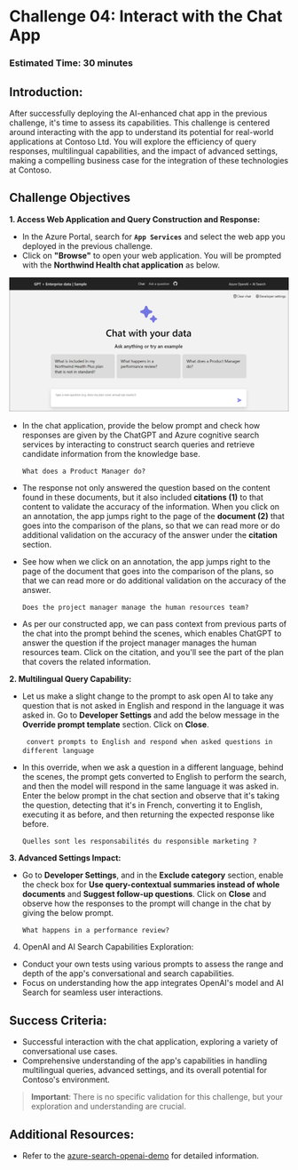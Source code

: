 # Challenge 04: Interact with the Chat App

### Estimated Time: 30 minutes

## Introduction:

After successfully deploying the AI-enhanced chat app in the previous challenge, it's time to assess its capabilities. This challenge is centered around interacting with the app to understand its potential for real-world applications at Contoso Ltd. You will explore the efficiency of query responses, multilingual capabilities, and the impact of advanced settings, making a compelling business case for the integration of these technologies at Contoso.



## Challenge Objectives

**1. Access Web Application and Query Construction and Response:**
   
   - In the Azure Portal, search for **`App Services`** and select the web app you deployed in the previous challenge.
   - Click on **"Browse"** to open your web application.
 You will be prompted with the **Northwind Health chat application** as below. 

   ![](../media/lab03-04.png)

- In the chat application, provide the below prompt and check how responses are given by the ChatGPT and Azure cognitive search services by interacting to construct search queries and retrieve candidate information from the knowledge base.

   ```
   What does a Product Manager do?
   ```

- The response not only answered the question based on the content found in these documents, but it also included **citations (1)** to that content to validate the accuracy of the information. When you click on an annotation, the app jumps right to the page of the **document (2)** that goes into the comparison of the plans, so that we can read more or do additional validation on the accuracy of the answer under the **citation** section. 


- See how when we click on an annotation, the app jumps right to the page of the document that goes into the comparison of the plans, so that we can read more or do additional validation on the accuracy of the answer. 

   ```
   Does the project manager manage the human resources team?
   ```

- As per our constructed app, we can pass context from previous parts of the chat into the prompt behind the scenes, which enables ChatGPT to answer the question if the project manager manages the human resources team. Click on the citation, and you'll see the part of the plan that covers the related information.


**2. Multilingual Query Capability:**
   
- Let us make a slight change to the prompt to ask open AI to take any question that is not asked in English and respond in the language it was asked in. Go to **Developer Settings** and add the below message in the **Override prompt template** section. Click on **Close**.

  ```
   convert prompts to English and respond when asked questions in different language
   ```

- In this override, when we ask a question in a different language, behind the scenes, the prompt gets converted to English to perform the search, and then the model will respond in the same language it was asked in. Enter the below prompt in the chat section and observe that it's taking the question, detecting that it's in French, converting it to English, executing it as before, and then returning the expected response like before.

   ```
   Quelles sont les responsabilités du responsible marketing ?
   ```

**3. Advanced Settings Impact:** 
- Go to **Developer Settings**, and in the **Exclude category** section, enable the check box for **Use query-contextual summaries instead of whole documents** and **Suggest follow-up questions**. Click on **Close** and observe how the responses to the prompt will change in the chat by giving the below prompt.

   ```
   What happens in a performance review?
   ```
4. OpenAI and AI Search Capabilities Exploration:
  - Conduct your own tests using various prompts to assess the range and depth of the app's conversational and search capabilities.
  - Focus on understanding how the app integrates OpenAI's model and AI Search for seamless user interactions.
## Success Criteria:
  - Successful interaction with the chat application, exploring a variety of conversational use cases.
  - Comprehensive understanding of the app's capabilities in handling multilingual queries, advanced settings, and its overall potential for Contoso's environment.
     
> **Important**: There is no specific validation for this challenge, but your exploration and understanding are crucial.


## Additional Resources:

- Refer to the  [azure-search-openai-demo](https://github.com/Azure-Samples/azure-search-openai-demo) for detailed information.
  
